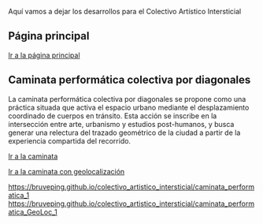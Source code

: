 Aquí vamos a dejar los desarrollos para el Colectivo Artístico Intersticial
## Página principal
[Ir a la página principal](https://bruveping.github.io/colectivo_artistico_intersticial/)

## Caminata performática colectiva por diagonales
La caminata performática colectiva por diagonales se propone como una práctica situada que activa el espacio urbano mediante el desplazamiento coordinado de cuerpos en tránsito. Esta acción se inscribe en la intersección entre arte, urbanismo y estudios post-humanos, y busca generar una relectura del trazado geométrico de la ciudad a partir de la experiencia compartida del recorrido.



[Ir a la caminata](https://bruveping.github.io/colectivo_artistico_intersticial/caminata_performatica_1)

[Ir a la caminata con geolocalización](https://bruveping.github.io/colectivo_artistico_intersticial/caminata_performatica_GeoLoc_1)

https://bruveping.github.io/colectivo_artistico_intersticial/caminata_performatica_1
https://bruveping.github.io/colectivo_artistico_intersticial/caminata_performatica_GeoLoc_1
